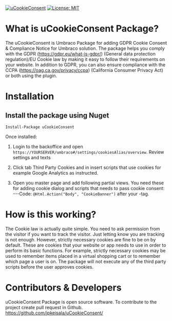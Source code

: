 
[![uCookieConsent](https://img.shields.io/badge/Umbraco-v8%20package-brightgreen)](https://github.com/jpkeisala/uCookieConsent)
[![License: MIT](https://img.shields.io/badge/License-MIT-blue.svg)](https://opensource.org/licenses/MIT)

# What is uCookieConsent Package?
The uCookieConsent is Umbraco Package for adding GDPR Cookie Consent & Compliance Notice for Umbraco solution. The package helps you comply with the GDPR (https://gdpr.eu/what-is-gdpr/) (General data protection regulation)/EU Cookie law by making it easy to follow their requirements on your website. In addition to GDPR, you can also ensure compliance with the CCPA (https://oag.ca.gov/privacy/ccpa) (California Consumer Privacy Act) or both using the plugin.

# Installation
## Install the package using Nuget

``` Install-Package uCookieConsent ```

Once installed:
1. Login to the backoffice and open `https://YOURSERVER/umbraco#/settings/cookiesAlias/overview`. Review settings and texts

2. Click tab Third Party Cookies and in insert scripts that use cookies for example Google Analytics as instructed.  

3. Open you master page and add following partial views. You need these for adding cookie dialog and scripts that needs to pass cookie consent:
  ---Code: `@Html.Action("Body", "CookieBanner")` after your <body> -tag. 


# How is this working?
The Cookie law is actually quite simple. You need to ask permission from the visitor if you want to track the visitor. Just letting know you are tracking is not enough. However, strictly necessary cookies are fine to be on by default. These are cookies that your website or app needs to use in order to perform its basic functions. For example, strictly necessary cookies may be used to remember items placed in a virtual shopping cart or to remember which page a user is on.
The package will not execute any of the third party scripts before the user approves cookies. 

# Contributors & Developers
uCookieConsent Package is open source software. To contribute to the project create pull request in Github. https://github.com/jpkeisala/uCookieConsent/
